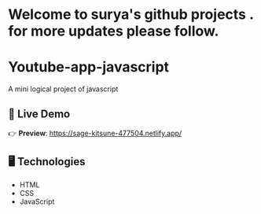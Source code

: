 


# Welcome to surya's github projects . for more updates please follow.



# Youtube-app-javascript
A mini logical project of javascript



## 🔴 Live Demo

👉 **Preview**: https://sage-kitsune-477504.netlify.app/

## 🖥️ Technologies

- HTML
- CSS
- JavaScript


